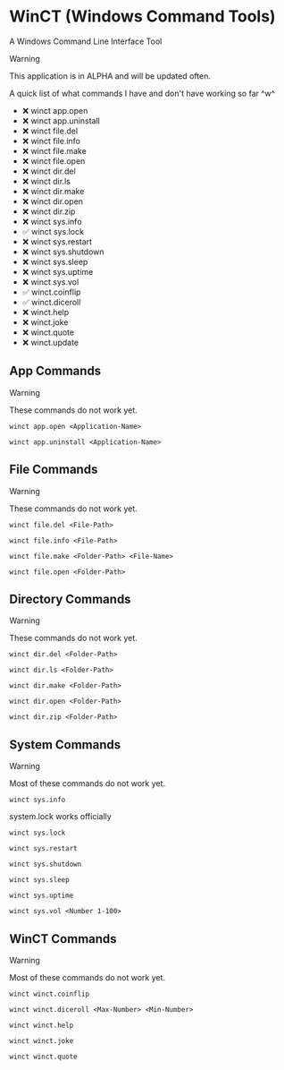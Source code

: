 # WinCT (Windows Command Tools)
A Windows Command Line Interface Tool

> [!WARNING]
> This application is in ALPHA and will be updated often.

A quick list of what commands I have and don't have working so far ^w^

- ❌ winct app.open
- ❌ winct app.uninstall
- ❌ winct file.del
- ❌ winct file.info
- ❌ winct file.make
- ❌ winct file.open
- ❌ winct dir.del
- ❌ winct dir.ls
- ❌ winct dir.make
- ❌ winct dir.open
- ❌ winct dir.zip
- ❌ winct sys.info
- ✅ winct sys.lock
- ❌ winct sys.restart
- ❌ winct sys.shutdown
- ❌ winct sys.sleep
- ❌ winct sys.uptime
- ❌ winct sys.vol
- ✅ winct.coinflip
- ✅ winct.diceroll
- ❌ winct.help
- ❌ winct.joke
- ❌ winct.quote
- ❌ winct.update

## App Commands
> [!WARNING]
> These commands do not work yet.

```
winct app.open <Application-Name>
```
```
winct app.uninstall <Application-Name>
```

## File Commands
> [!WARNING]
> These commands do not work yet.
```
winct file.del <File-Path>
```
```
winct file.info <File-Path>
```
```
winct file.make <Folder-Path> <File-Name>
```
```
winct file.open <Folder-Path>
```

## Directory Commands
> [!WARNING]
> These commands do not work yet.
```
winct dir.del <Folder-Path>
```
```
winct dir.ls <Folder-Path>
```
```
winct dir.make <Folder-Path>
```
```
winct dir.open <Folder-Path>
```
```
winct dir.zip <Folder-Path>
```

## System Commands
> [!WARNING]
> Most of these commands do not work yet.
```
winct sys.info
```
system.lock works officially
```
winct sys.lock
```
```
winct sys.restart
```
```
winct sys.shutdown
```
```
winct sys.sleep
```
```
winct sys.uptime
```
```
winct sys.vol <Number 1-100>
```

## WinCT Commands
> [!WARNING]
> Most of these commands do not work yet.
```
winct winct.coinflip
```
```
winct winct.diceroll <Max-Number> <Min-Number>
```
```
winct winct.help
```
```
winct winct.joke
```
```
winct winct.quote
```

